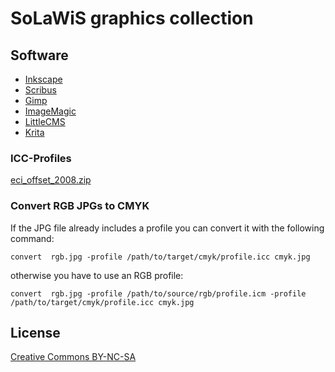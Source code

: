 # SoLaWiS graphics collection

## Software

- [Inkscape](http://inkscape.org/)
- [Scribus](http://scribus.net/)
- [Gimp](http://www.gimp.org/)
- [ImageMagic](http://www.imagemagick.org)
- [LittleCMS](http://www.littlecms.com/)
- [Krita](http://www.krita.org/)

### ICC-Profiles

[eci_offset_2008.zip](http://www.eci.org/_media/downloads/icc_profiles_from_eci/eci_offset_2008.zip)

### Convert RGB JPGs to CMYK

If the JPG file already includes a profile you can convert it with the following
command:

    convert  rgb.jpg -profile /path/to/target/cmyk/profile.icc cmyk.jpg

otherwise you have to use an RGB profile:

    convert  rgb.jpg -profile /path/to/source/rgb/profile.icm -profile /path/to/target/cmyk/profile.icc cmyk.jpg

## License

[Creative Commons BY-NC-SA](http://creativecommons.org/licenses/by-nc-sa/3.0/de/)
